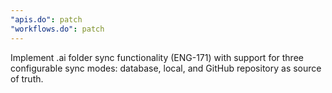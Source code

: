 ```yaml
---
"apis.do": patch
"workflows.do": patch
---
```


Implement .ai folder sync functionality (ENG-171) with support for three configurable sync modes: database, local, and GitHub repository as source of truth.

